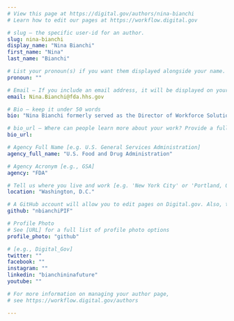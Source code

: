 ```yaml
---
# View this page at https://digital.gov/authors/nina-bianchi
# Learn how to edit our pages at https://workflow.digital.gov

# slug — the specific user-id for an author.
slug: nina-bianchi
display_name: "Nina Bianchi"
first_name: "Nina"
last_name: "Bianchi"

# List your pronoun(s) if you want them displayed alongside your name. If blank, we'll use just your name. Learn more http://mypronouns.org
pronoun: ""

# Email — If you include an email address, it will be displayed on your profile page
email: Nina.Bianchi@fda.hhs.gov

# Bio — keep it under 50 words
bio: "Nina Bianchi formerly served as the Director of Workforce Solutions at the [Centers of Excellence](https://coe.gsa.gov/) (CoE), building teams and creating a community of more effective problem-solvers to drive modern organizations where great people want to work. To foster a 21st-century organizational culture of creative problem-solving and innovation operations for the future of work, Bianchi builds partnerships across siloed business units to enable holistic digital transformation and leads strategic operational innovation to inspire and cross-train diverse teams."

# bio_url — Where can people learn more about your work? Provide a full URL [e.g. 'https://www.example.gov/']
bio_url:

# Agency Full Name [e.g. U.S. General Services Administration]
agency_full_name: "U.S. Food and Drug Administration"

# Agency Acronym [e.g., GSA]
agency: "FDA"

# Tell us where you live and work [e.g. 'New York City' or 'Portland, OR']
location: "Washington, D.C."

# A GitHub account will allow you to edit pages on Digital.gov. Also, the image used in your GitHub account can be used to populate your digital.gov profile photo. Learn more about getting a Github account at [URL]
github: "nbianchiPIF"

# Profile Photo
# See [URL] for a full list of profile photo options
profile_photo: "github"

# [e.g., Digital_Gov]
twitter: ""
facebook: ""
instagram: ""
linkedin: "bianchininafuture"
youtube: ""

# For more information on managing your author page,
# see https://workflow.digital.gov/authors

---
```

